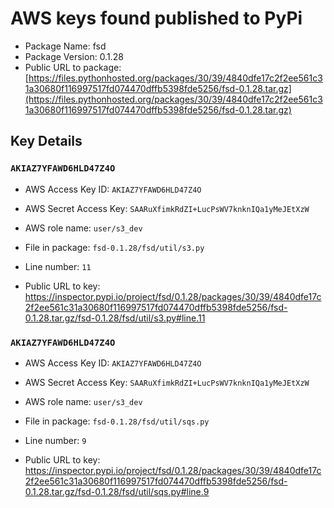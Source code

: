 # AWS keys found published to PyPi

* Package Name: fsd
* Package Version: 0.1.28
* Public URL to package: [https://files.pythonhosted.org/packages/30/39/4840dfe17c2f2ee561c31a30680f116997517fd074470dffb5398fde5256/fsd-0.1.28.tar.gz](https://files.pythonhosted.org/packages/30/39/4840dfe17c2f2ee561c31a30680f116997517fd074470dffb5398fde5256/fsd-0.1.28.tar.gz)

## Key Details

### `AKIAZ7YFAWD6HLD47Z4O`

* AWS Access Key ID: `AKIAZ7YFAWD6HLD47Z4O`
* AWS Secret Access Key: `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` 
* AWS role name: `user/s3_dev`
* File in package: `fsd-0.1.28/fsd/util/s3.py`
* Line number: `11`

* Public URL to key: https://inspector.pypi.io/project/fsd/0.1.28/packages/30/39/4840dfe17c2f2ee561c31a30680f116997517fd074470dffb5398fde5256/fsd-0.1.28.tar.gz/fsd-0.1.28/fsd/util/s3.py#line.11



### `AKIAZ7YFAWD6HLD47Z4O`

* AWS Access Key ID: `AKIAZ7YFAWD6HLD47Z4O`
* AWS Secret Access Key: `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` 
* AWS role name: `user/s3_dev`
* File in package: `fsd-0.1.28/fsd/util/sqs.py`
* Line number: `9`

* Public URL to key: https://inspector.pypi.io/project/fsd/0.1.28/packages/30/39/4840dfe17c2f2ee561c31a30680f116997517fd074470dffb5398fde5256/fsd-0.1.28.tar.gz/fsd-0.1.28/fsd/util/sqs.py#line.9


